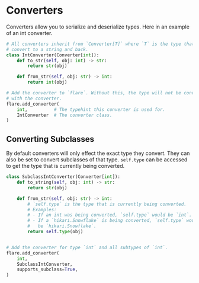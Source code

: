 # Converters

Converters allow you to serialize and deserialize types. Here in an example of an int converter.

```python
# All converters inherit from `Converter[T]` where `T` is the type that they
# convert to a string and back.
class IntConverter(Converter[int]):
    def to_str(self, obj: int) -> str:
        return str(obj)

    def from_str(self, obj: str) -> int:
        return int(obj)

# Add the converter to `flare`. Without this, the type will not be converted
# with the converter.
flare.add_converter(
    int,          # The typehint this converter is used for.
    IntConverter  # The converter class.
)
```

## Converting Subclasses

By default converters will only effect the exact type they convert. They can
also be set to convert subclasses of that type. `self.type` can be accessed to
get the type that is currently being converted.

```python
class SubclassIntConverter(Converter[int]):
    def to_string(self, obj: int) -> str:
        return str(obj) 

    def from_str(self, obj: str) -> int:
        # `self.type` is the type that is currently being converted.
        # Examples:
        # - If an int was being converted, `self.type` would be `int`.
        # - If a `hikari.Snowflake` is being converted, `self.type` would
        #   be `hikari.Snowflake`.
        return self.type(obj)


# Add the converter for type `int` and all subtypes of `int`.
flare.add_converter(
    int,
    SubclassIntConverter,
    supports_subclass=True,
)
```
